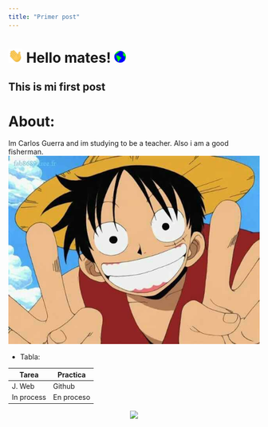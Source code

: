 ```yaml
---
title: "Primer post"
---
```

# <img src="https://raw.githubusercontent.com/ULL-MFP-AET-2122/static-generator-carlos-guerra-olivera-alu0100703535/master/assets/img/hellohand.gif" width="29px"> Hello mates!&nbsp;<img src="https://raw.githubusercontent.com/ULL-MFP-AET-2122/static-generator-carlos-guerra-olivera-alu0100703535/master/assets/img/worldspin.gif" width="24px">

## This is mi first post

# About: 
 Im Carlos Guerra and im studying to be a teacher.
 Also i am a good fisherman.
![GPProfile](https://raw.githubusercontent.com/ULL-MFP-AET-2122/static-generator-carlos-guerra-olivera-alu0100703535/master/assets/img/M.D.M.jpg)
 
* Tabla:

| Tarea         | Practica    |
| ------------- | ----------- |
| J. Web        | Github      |
|In process     | En proceso  |

<p align="center" >  
  <a href="https://github.com/CGuerra2021/github-readme-stats"> 
<img  src="https://github-readme-stats.vercel.app/api?username=CGuerra2021&&show_icons=true&theme=radical"/>
  </a>
  </p>


